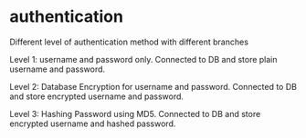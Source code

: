 # authentication
Different level of authentication method with different branches

Level 1:  username and password only.
          Connected to DB and store plain username and password.

Level 2:  Database Encryption for username and password.
          Connected to DB and store encrypted username and password.

Level 3:  Hashing Password using MD5.
          Connected to DB and store encrypted username and hashed password.

